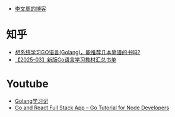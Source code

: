 - [李文周的博客](https://www.liwenzhou.com/posts/Go/golang-menu/#c-0-1-0)
# 知乎
- [想系统学习GO语言(Golang)，能推荐几本靠谱的书吗?](https://www.zhihu.com/question/30461290/answer/3596155325)
- [【2025-03】新版Go语言学习教材汇总书单](https://zhuanlan.zhihu.com/p/856688969)
# Youtube
- [Golang学习记](./20250414.md)
- [Go and React Full Stack App – Go Tutorial for Node Developers]([./20250414.md](https://www.youtube.com/watch?v=lNd7XlXwlho))
